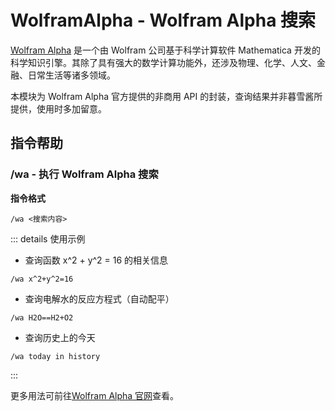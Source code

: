 # WolframAlpha - Wolfram Alpha 搜索

[Wolfram Alpha](https://www.wolframalpha.com/) 是一个由 Wolfram 公司基于科学计算软件 Mathematica 开发的科学知识引擎。其除了具有强大的数学计算功能外，还涉及物理、化学、人文、金融、日常生活等诸多领域。

本模块为 Wolfram Alpha 官方提供的非商用 API 的封装，查询结果并非暮雪酱所提供，使用时多加留意。

## 指令帮助

### /wa - 执行 Wolfram Alpha 搜索

**指令格式**

```
/wa <搜索内容>
```

::: details 使用示例
- 查询函数 x^2 + y^2 = 16 的相关信息
```
/wa x^2+y^2=16
```
- 查询电解水的反应方程式（自动配平）
```
/wa H2O==H2+O2
```
- 查询历史上的今天
```
/wa today in history
```
:::

更多用法可前往[Wolfram Alpha 官网](https://www.wolframalpha.com/)查看。
